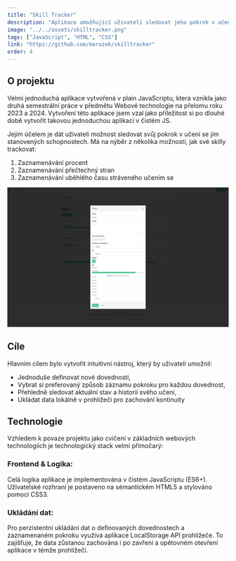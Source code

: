 ```yaml
---
title: "Skill Tracker"
description: "Aplikace umožňující uživateli sledovat jeho pokrok v učení se v jím daných oblastech. Po nastavení cílů bude zadávat a následně sledovat svůj pokrok v jednotlivých oblastech. Aplikace bude sledovat buď to čas věnovaný dané oblasti, nebo uživatel bude sám pokrok zadávat pomocí např. naučených se stran, procentuální splnění atd."
image: "../../assets/skilltracker.png"
tags: ["JavaScript", "HTML", "CSS"]
link: "https://github.com/maruzek/skilltracker"
order: 4
---
```


## O projektu

Velmi jednoduchá aplikace vytvořená v plain JavaScriptu, která vznikla jako druhá semestrální práce v předmětu Webové technologie na přelomu roku 2023 a 2024. Vytvoření této aplikace jsem vzal jako příležitost si po dlouhé době vytvořit takovou jednoduchou aplikaci v čistém JS.

Jejím účelem je dát uživateli možnost sledovat svůj pokrok v učení se jím stanovených schopnostech. Má na nýběr z několika možností, jak své skilly trackovat:

1. Zaznamenávání procent
2. Zaznamenávání přečtechný stran
3. Zaznamenávání uběhlého času stráveného učením se

![Zaznamenání učení](../../assets/skilltracker-tracking.png)

## Cíle

Hlavním cílem bylo vytvořit intuitivní nástroj, který by uživateli umožnil:

- Jednoduše definovat nové dovednosti,
- Vybrat si preferovaný způsob záznamu pokroku pro každou dovednost,
- Přehledně sledovat aktuální stav a historii svého učení,
- Ukládat data lokálně v prohlížeči pro zachování kontinuity

## Technologie

Vzhledem k povaze projektu jako cvičení v základních webových technologiích je technologický stack velmi přímočarý:

### Frontend & Logika:

Celá logika aplikace je implementována v čistém JavaScriptu (ES6+). Uživatelské rozhraní je postaveno na sémantickém HTML5 a stylováno pomocí CSS3.

### Ukládání dat:

Pro perzistentní ukládání dat o definovaných dovednostech a zaznamenaném pokroku využívá aplikace LocalStorage API prohlížeče. To zajišťuje, že data zůstanou zachována i po zavření a opětovném otevření aplikace v témže prohlížeči.
